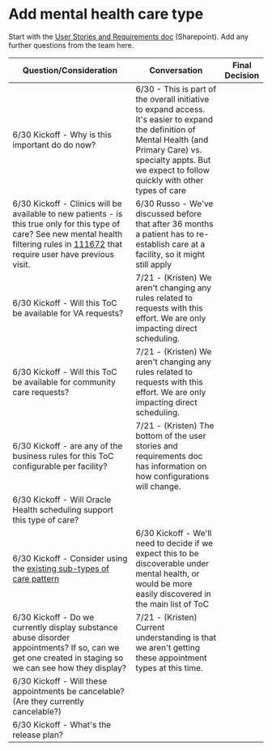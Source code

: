 # Add mental health care type

Start with the [User Stories and Requirements doc](https://dvagov.sharepoint.com/:w:/r/sites/DigitalSelf-SchedulingExpansiononVA.gov/_layouts/15/Doc.aspx?sourcedoc=%7BFB913C20-8A24-4299-8C4B-6C3515E6540C%7D&file=User%20Stories%20and%20Requirements%20Draft.docx&action=default&mobileredirect=true) (Sharepoint). Add any further questions from the team here.

| Question/Consideration | Conversation | Final Decision |
|---------------------------|--------------|----------------|
| 6/30 Kickoff - Why is this important do do now? | 6/30 - This is part of the overall initiative to expand access. It's easier to expand the definition of Mental Health (and Primary Care) vs. specialty appts. But we expect to follow quickly with other types of care | | |
| 6/30 Kickoff - Clinics will be available to new patients - is this true only for this type of care? See new mental health filtering rules in [111672](https://github.com/department-of-veterans-affairs/va.gov-team/issues/111672) that require user have previous visit. | 6/30 Russo - We've discussed before that after 36 months a patient has to re-establish care at a facility, so it might still apply | | |
| 6/30 Kickoff - Will this ToC be available for VA requests? | 7/21 - (Kristen) We aren't changing any rules related to requests with this effort. We are only impacting direct scheduling.| |
| 6/30 Kickoff - Will this ToC be available for community care requests? | 7/21 - (Kristen) We aren't changing any rules related to requests with this effort. We are only impacting direct scheduling. | |
| 6/30 Kickoff - are any of the business rules for this ToC configurable per facility? | 7/21 - (Kristen) The bottom of the user stories and requirements doc has information on how configurations will change. | |
| 6/30 Kickoff - Will Oracle Health scheduling support this type of care? | | |
| 6/30 Kickoff - Consider using the [existing sub-types of care pattern](https://www.figma.com/slides/vcbgZmKq7stonTLrN3eYgl/Kickoff--Adding-new-types-of-care?node-id=3-23&t=copcLN3sqtLrnxuD-4) | 6/30 Kickoff - We'll need to decide if we expect this to be discoverable under mental health, or would be more easily discovered in the main list of ToC | |
| 6/30 Kickoff - Do we currently display substance abuse disorder appointments? If so, can we get one created in staging so we can see how they display? | 7/21 - (Kristen) Current understanding is that we aren't getting these appointment types at this time. | | 
| 6/30 Kickoff - Will these appointments be cancelable? (Are they currently cancelable?) | | |
| 6/30 Kickoff - What's the release plan? | | |
